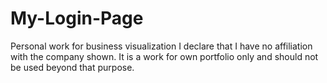 # My-Login-Page
Personal work for business visualization
I declare that I have no affiliation with the company shown.
It is a work for own portfolio only and should not be used beyond that purpose.
